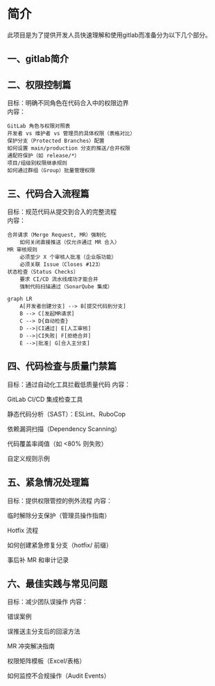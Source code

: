 # 简介
此项目是为了提供开发人员快速理解和使用gitlab而准备分为以下几个部分。

## 一、gitlab简介
## 二、权限控制篇
目标：明确不同角色在代码合入中的权限边界<br>
内容：
```
GitLab 角色与权限对照表
开发者 vs 维护者 vs 管理员的具体权限（表格对比）
保护分支（Protected Branches）配置
如何设置 main/production 分支的推送/合并权限
通配符保护（如 release/*）
项目/组级别权限继承规则
如何通过群组（Group）批量管理权限
```

## 三、代码合入流程篇
目标：规范代码从提交到合入的完整流程<br>
内容：
```
合并请求（Merge Request, MR）强制化
    如何关闭直接推送（仅允许通过 MR 合入）
MR 审核规则
    必须至少 X 个审核人批准（企业版功能）
    必须关联 Issue（Closes #123）
状态检查（Status Checks）
    要求 CI/CD 流水线成功才能合并
    强制代码扫描通过（SonarQube 集成）
```
```mermaid
graph LR
    A[开发者创建分支] --> B[提交代码到分支]
    B --> C[发起MR请求]
    C --> D{自动检查}
    D -->|CI通过| E[人工审核]
    D -->|CI失败| F[拒绝合并]
    E -->|批准| G[合入主分支]
```
## 四、代码检查与质量门禁篇
目标：通过自动化工具拦截低质量代码
内容：

GitLab CI/CD 集成检查工具

静态代码分析（SAST）：ESLint、RuboCop

依赖漏洞扫描（Dependency Scanning）

代码覆盖率阈值（如 <80% 则失败）

自定义规则示例

## 五、紧急情况处理篇
目标：提供权限管控的例外流程
内容：

临时解除分支保护（管理员操作指南）

Hotfix 流程

如何创建紧急修复分支（hotfix/ 前缀）

事后补 MR 和审计记录

## 六、最佳实践与常见问题
目标：减少团队误操作
内容：

错误案例

误推送主分支后的回滚方法

MR 冲突解决指南

权限矩阵模板（Excel/表格）

如何监控不合规操作（Audit Events）